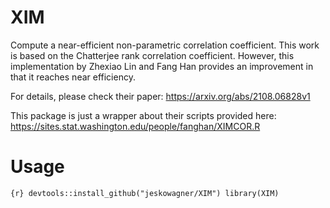 # XIM

Compute a near-efficient non-parametric correlation coefficient.
This work is based on the Chatterjee rank correlation coefficient.
However, this implementation by Zhexiao Lin and Fang Han provides an improvement in that it reaches near efficiency.

For details, please check their paper: <https://arxiv.org/abs/2108.06828v1>

This package is just a wrapper about their scripts provided here: <https://sites.stat.washington.edu/people/fanghan/XIMCOR.R>

# Usage
`{r}
devtools::install_github("jeskowagner/XIM")
library(XIM)
`

